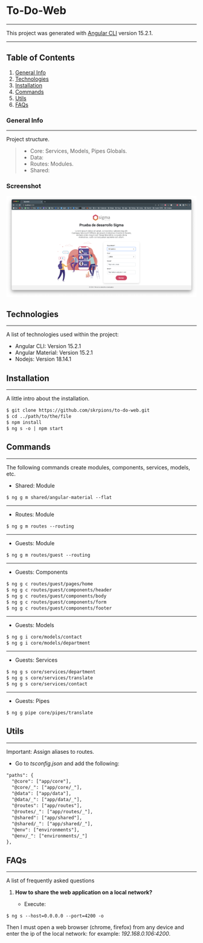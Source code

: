 # To-Do-Web

---

This project was generated with [Angular CLI](https://github.com/angular/angular-cli) version 15.2.1.

---

## Table of Contents

1. [General Info](#general-info)
2. [Technologies](#technologies)
3. [Installation](#installation)
4. [Commands](#commands)
5. [Utils](#utils)
6. [FAQs](#faqs)

### General Info

---

Project structure.

> - Core: Services, Models, Pipes Globals.
> - Data:
> - Routes: Modules.
> - Shared:

### Screenshot

![Image text](https://github.com/skrpions/sigma-web/blob/main/src/assets/screen.png?raw=true)

## Technologies

---

A list of technologies used within the project:

- Angular CLI: Version 15.2.1
- Angular Material: Version 15.2.1
- Nodejs: Version 18.14.1

## Installation

---

A little intro about the installation.

```
$ git clone https://github.com/skrpions/to-do-web.git
$ cd ../path/to/the/file
$ npm install
$ ng s -o | npm start
```

## Commands

---

The following commands create modules, components, services, models, etc.

- Shared: Module

```
$ ng g m shared/angular-material --flat
```

---

- Routes: Module

```
$ ng g m routes --routing
```

---

- Guests: Module

```
$ ng g m routes/guest --routing
```

---

- Guests: Components

```
$ ng g c routes/guest/pages/home
$ ng g c routes/guest/components/header
$ ng g c routes/guest/components/body
$ ng g c routes/guest/components/form
$ ng g c routes/guest/components/footer
```

---

- Guests: Models

```
$ ng g i core/models/contact
$ ng g i core/models/department
```

---

- Guests: Services

```
$ ng g s core/services/department
$ ng g s core/services/translate
$ ng g s core/services/contact
```

---

- Guests: Pipes

```
$ ng g pipe core/pipes/translate
```

## Utils

---

Important: Assign aliases to routes.

- Go to _tsconfig.json_ and add the following:

```
"paths": {
  "@core": ["app/core"],
  "@core/_": ["app/core/_"],
  "@data": ["app/data"],
  "@data/_": ["app/data/_"],
  "@routes": ["app/routes"],
  "@routes/_": ["app/routes/_"],
  "@shared": ["app/shared"],
  "@shared/_": ["app/shared/_"],
  "@env": ["environments"],
  "@env/_": ["environments/_"]
},
```

## FAQs

---

A list of frequently asked questions

1. **How to share the web application on a local network?**

   - Execute:

```
$ ng s --host=0.0.0.0 --port=4200 -o
```

Then I must open a web browser (chrome, firefox) from any device and enter the ip of the local network: for example: _192.168.0.106:4200_.
